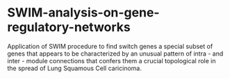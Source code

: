 # SWIM-analysis-on-gene-regulatory-networks
Application of SWIM procedure to find switch genes a special subset of genes that  appears to be characterized by an unusual pattern of intra - and inter - module connections that confers them a crucial topological role in the spread of Lung Squamous Cell caricinoma.
